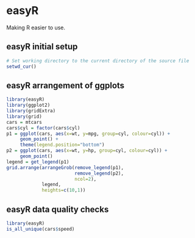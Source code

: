 # easyR
Making R easier to use.

## easyR initial setup
```R
# Set working directory to the current directory of the source file
setwd_cur()
```

## easyR arrangement of ggplots
```R
library(easyR)
library(ggplot2)
library(gridExtra)
library(grid)
cars = mtcars
cars$cyl = factor(cars$cyl)
p1 = ggplot(cars, aes(x=wt, y=mpg, group=cyl, colour=cyl)) +
     geom_point() +
     theme(legend.position="bottom")
p2 = ggplot(cars, aes(x=wt, y=hp, group=cyl, colour=cyl)) +
     geom_point()
legend = get_legend(p1)
grid.arrange(arrangeGrob(remove_legend(p1),
                         remove_legend(p2),
                         ncol=2),
             legend,
             heights=c(10,1))
```

## easyR data quality checks
```R
library(easyR)
is_all_unique(cars$speed)
```
